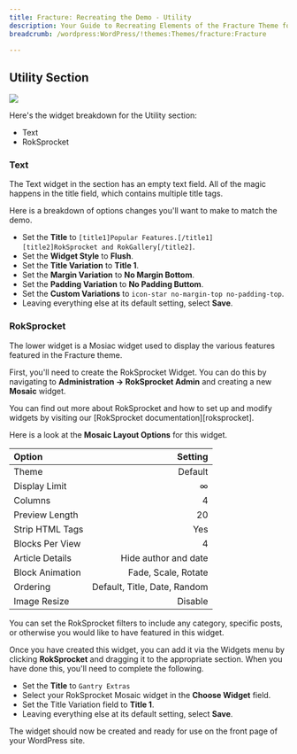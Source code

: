 ```yaml
---
title: Fracture: Recreating the Demo - Utility
description: Your Guide to Recreating Elements of the Fracture Theme for WordPress
breadcrumb: /wordpress:WordPress/!themes:Themes/fracture:Fracture

---
```


Utility Section
-----
![][demo4]

Here's the widget breakdown for the Utility section:

* Text
* RokSprocket

### Text
The Text widget in the section has an empty text field. All of the magic happens in the title field, which contains multiple title tags.

Here is a breakdown of options changes you'll want to make to match the demo.

* Set the **Title** to `[title1]Popular Features.[/title1][title2]RokSprocket and RokGallery[/title2]`.
* Set the **Widget Style** to **Flush**.
* Set the **Title Variation** to **Title 1**.
* Set the **Margin Variation** to **No Margin Bottom**.
* Set the **Padding Variation** to **No Padding Buttom**.
* Set the **Custom Variations** to `icon-star no-margin-top no-padding-top`.
* Leaving everything else at its default setting, select **Save**.

### RokSprocket
The lower widget is a Mosiac widget used to display the various features featured in the Fracture theme.

First, you'll need to create the RokSprocket Widget. You can do this by navigating to **Administration -> RokSprocket Admin** and creating a new **Mosaic** widget. 

You can find out more about RokSprocket and how to set up and modify widgets by visiting our [RokSprocket documentation][roksprocket].

Here is a look at the **Mosaic Layout Options** for this widget.

| Option          |                      Setting |  
| :-------------- | ---------------------------: |  
| Theme           |                      Default |  
| Display Limit   |                            ∞ |  
| Columns         |                            4 |  
| Preview Length  |                           20 |  
| Strip HTML Tags |                          Yes |  
| Blocks Per View |                            4 |  
| Article Details |         Hide author and date |  
| Block Animation |          Fade, Scale, Rotate |  
| Ordering        | Default, Title, Date, Random |  
| Image Resize    |                      Disable |  

You can set the RokSprocket filters to include any category, specific posts, or otherwise you would like to have featured in this widget.

Once you have created this widget, you can add it via the Widgets menu by clicking **RokSprocket** and dragging it to the appropriate section. When you have done this, you'll need to complete the following.

* Set the **Title** to `Gantry Extras`
* Select your RokSprocket Mosaic widget in the **Choose Widget** field.
* Set the Title Variation field to **Title 1**.
* Leaving everything else at its default setting, select **Save**.

The widget should now be created and ready for use on the front page of your WordPress site.

[demo4]: assets/wp_fracture_demo_4.jpeg